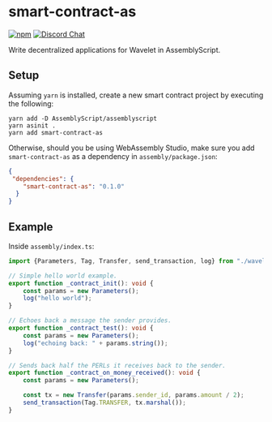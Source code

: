 # smart-contract-as

[![npm](https://img.shields.io/npm/v/smart-contract-as.svg)](https://www.npmjs.com/package/smart-contract-as)
[![Discord Chat](https://img.shields.io/discord/458332417909063682.svg)](https://discord.gg/dMYfDPM)

Write decentralized applications for Wavelet in AssemblyScript.

## Setup

Assuming `yarn` is installed, create a new smart contract project by executing the following:

```shell
yarn add -D AssemblyScript/assemblyscript
yarn asinit .
yarn add smart-contract-as
```

Otherwise, should you be using WebAssembly Studio, make sure you add `smart-contract-as` as a dependency in `assembly/package.json`:

```json
{
 "dependencies": {
    "smart-contract-as": "0.1.0"
  }
}
```

## Example

Inside `assembly/index.ts`:

```ts
import {Parameters, Tag, Transfer, send_transaction, log} from "./wavelet";

// Simple hello world example.
export function _contract_init(): void {
    const params = new Parameters();
    log("hello world");
}

// Echoes back a message the sender provides.
export function _contract_test(): void {
    const params = new Parameters();
    log("echoing back: " + params.string());
}

// Sends back half the PERLs it receives back to the sender.
export function _contract_on_money_received(): void {
    const params = new Parameters();

    const tx = new Transfer(params.sender_id, params.amount / 2);
    send_transaction(Tag.TRANSFER, tx.marshal());
}
```
